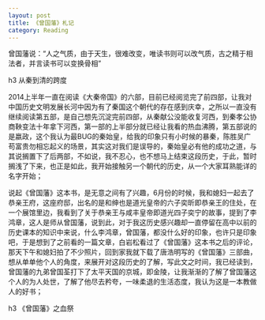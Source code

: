 ```yaml
---
layout: post
title: 《曾国藩》札记
category: Reading
---
```


曾国藩说：“人之气质，由于天生，很难改变，唯读书则可以改气质，古之精于相法者，并言读书可以变换骨相”

h3 从秦到清的跨度

2014上半年一直在阅读《大秦帝国》的六部，目前已经阅览完了前四部，让我对中国历史文明发展长河中因为有了秦国这个朝代的存在感到庆幸，之所以一直没有继续阅读第五部，是自己想先沉淀完前四部，从秦献公没能收复河西，到秦孝公协商鞅变法十年拿下河西，第一部的上半部分就已经让我看的热血沸腾，第五部说的是嬴政，这个我认为最BUG的秦始皇，给我的印象只有小时候的暴秦，陈胜吴广苟富贵勿相忘起义的场景，其实这对我们是误导的，秦始皇必有他的成功之道，与其说搁置下了后两部，不如说，我不忍心，也不想马上结束这段历史，于此，暂时搁浅了下来，也正是如此，我开始接触另一个朝代的历史，从一个大家耳熟能详的名字开始；

说起《曾国藩》这本书，是无意之间有了兴趣，6月份的时候，我和媳妇一起去了恭亲王府，这座府邸，出名的是和绅也是道光皇帝的六子奕昕即恭亲王的住处，在一个展馆里边，我看到了关于恭亲王与咸丰皇帝即道光四子奕宁的故事，提到了李鸿章，这人是师从曾国藩，说到此，对于我这历史感兴趣却一直停留在高中以前的历史课本的知识中来说，什么李鸿章，曾国藩，都没什么好的印象，也许只是印象吧，于是想到了之前看的一篇文章，白岩松看过了《曾国藩》这本书之后的评论，那天下午和媳妇拍了不少照片，回到家我就下载了唐浩明写的《曾国藩》三部曲，想从单单他个人的角度，来展开对这段历史的了解，写此文之时间，我已经读到，曾国藩的九弟曾国荃打下了太平天国的京城，即金陵，让我渐渐的了解了曾国藩这个人的为人处世，了解了他尽去矜夸，一味柔退的生活态度，我认为这是一本教做人的好书；


h3 《曾国藩》之血祭
